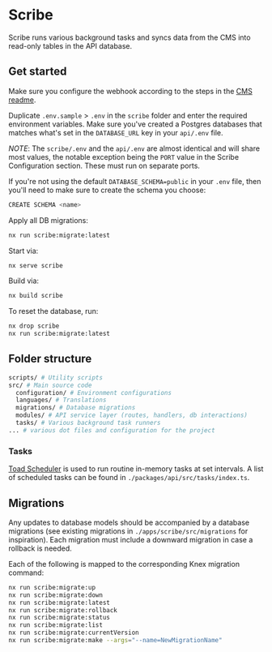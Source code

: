 # Scribe

Scribe runs various background tasks and syncs data from the CMS into read-only tables in the API database.

## Get started

Make sure you configure the webhook according to the steps in the [CMS readme](../cms/README.md).

Duplicate `.env.sample` > `.env` in the `scribe` folder and enter the required environment variables. Make sure you've created a Postgres databases that matches what's set in the `DATABASE_URL` key in your `api/.env` file.

_NOTE_: The `scribe/.env` and the `api/.env` are almost identical and will share most values, the notable exception being the `PORT` value in the Scribe Configuration section. These must run on separate ports.

If you're not using the default `DATABASE_SCHEMA=public` in your `.env` file, then you'll need to make sure to create the schema you choose:
 
```bash
CREATE SCHEMA <name>
```

Apply all DB migrations:

```bash
nx run scribe:migrate:latest
```

Start via:

```bash
nx serve scribe
```

Build via:

```bash
nx build scribe
```

To reset the database, run:

```bash
nx drop scribe
nx run scribe:migrate:latest
```

## Folder structure

```bash
scripts/ # Utility scripts
src/ # Main source code
  configuration/ # Environment configurations
  languages/ # Translations
  migrations/ # Database migrations
  modules/ # API service layer (routes, handlers, db interactions)
  tasks/ # Various background task runners
... # various dot files and configuration for the project
```

### Tasks

[Toad Scheduler](https://github.com/kibertoad/toad-scheduler) is used to run routine in-memory tasks at set intervals. A list of scheduled tasks can be found in `./packages/api/src/tasks/index.ts`.

## Migrations

Any updates to database models should be accompanied by a database migrations (see existing migrations in `./apps/scribe/src/migrations` for inspiration). Each migration must include a downward migration in case a rollback is needed.

Each of the following is mapped to the corresponding Knex migration command:

```bash
nx run scribe:migrate:up
nx run scribe:migrate:down
nx run scribe:migrate:latest
nx run scribe:migrate:rollback
nx run scribe:migrate:status
nx run scribe:migrate:list
nx run scribe:migrate:currentVersion
nx run scribe:migrate:make --args="--name=NewMigrationName"
```
